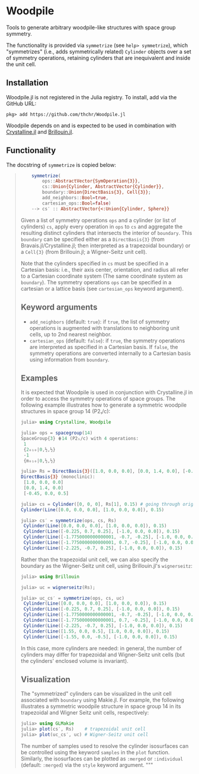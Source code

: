 # Woodpile

Tools to generate arbitrary woodpile-like structures with space group symmetry.

The functionality is provided via `symmetrize` (see `help> symmetrize`), which "symmetrizes" (i.e., adds symmetrically related) `Cylinder` objects over a set of symmetry operations, retaining cylinders that are inequivalent and inside the unit cell.

## Installation
Woodpile.jl is not registered in the Julia registry. To install, add via the GitHub URL:

```
pkg> add https://github.com/thchr/Woodpile.jl
```

Woodpile depends on and is expected to be used in combination with [Crystalline.jl](https://github.com/thchr/Crystalline.jl) and [Brillouin.jl](https://github.com/thchr/Brillouin.jl).
## Functionality
The docstring of `symmetrize` is copied below:

> ```jl
>     symmetrize(
>         ops::AbstractVector{SymOperation{3}},
>         cs::Union{Cylinder, AbstractVector{Cylinder}},
>         boundary::Union{DirectBasis{3}, Cell{3}};
>         add_neighbors::Bool=true,
>         cartesian_ops::Bool=false) 
>     --> cs′ :: AbstractVector{<:Union{Cylinder, Sphere}}
> ```
> Given a list of symmetry operations `ops` and a cylinder (or list of cylinders) `cs`, apply
> every operation in `ops` to `cs` and aggregate the resulting distinct cylinders that
> intersects the interior of `boundary`. This `boundary` can be specified either as a
> `DirectBasis{3}` (from Bravais.jl/Crystalline.jl; then interpreted as a trapezoidal
> boundary) or a `Cell{3}` (from Brillouin.jl; a Wigner-Seitz unit cell).
> 
> Note that the cylinders specified in `cs` must be specified in a Cartesian basis: i.e.,
> their axis center, orientation, and radius all refer to a Cartesian coordinate system (The
> same coordinate system as `boundary`). The symmetry operations `ops` can be specified in
> a cartesian or a lattice basis (see `cartesian_ops` keyword argument).
> 
> ## Keyword arguments
> - `add_neighbors` (default: `true`): if `true`, the list of symmetry operations is augmented
>   with translations to neighboring unit cells, up to 2nd nearest neighbor.
> - `cartesian_ops` (default: `false`): if `true`, the symmetry operations are interpreted as
>   specified in a Cartesian basis. If `false`, the symmetry operations are converted
>   internally to a Cartesian basis using information from `boundary`.
> 
> ## Examples
> It is expected that Woodpile is used in conjunction with Crystalline.jl in order to access
> the symmetry operations of space groups. The following example illustrates how to generate a
> symmetric woodpile structures in space group 14 (P2₁/c):
> 
> ```jl
> julia> using Crystalline, Woodpile
> 
> julia> ops = spacegroup(14)
> SpaceGroup{3} ⋕14 (P2₁/c) with 4 operations:
>  1
>  {2₀₁₀|0,½,½}
>  -1
>  {m₀₁₀|0,½,½}
> 
> julia> Rs = DirectBasis{3}([1.0, 0.0, 0.0], [0.0, 1.4, 0.0], [-0.45, 0.0, 0.5]) # monoclinic
> DirectBasis{3} (monoclinic):
>  [1.0, 0.0, 0.0]
>  [0.0, 1.4, 0.0]
>  [-0.45, 0.0, 0.5]
> 
> julia> cs = Cylinder([0, 0, 0], Rs[1], 0.15) # going through origo, along R₁, radius 0.15
> Cylinder(Line([0.0, 0.0, 0.0], [1.0, 0.0, 0.0]), 0.15)
> 
> julia> cs′ = symmetrize(ops, cs, Rs)
>  Cylinder(Line([0.0, 0.0, 0.0], [1.0, 0.0, 0.0]), 0.15)
>  Cylinder(Line([-0.225, 0.7, 0.25], [-1.0, 0.0, 0.0]), 0.15)
>  Cylinder(Line([-1.7750000000000001, -0.7, -0.25], [-1.0, 0.0, 0.0]), 0.15)
>  Cylinder(Line([-1.7750000000000001, 0.7, -0.25], [-1.0, 0.0, 0.0]), 0.15)
>  Cylinder(Line([-2.225, -0.7, 0.25], [-1.0, 0.0, 0.0]), 0.15)
> ```
> 
> Rather than the trapezoidal unit cell, we can also specify the boundary as the Wigner-Seitz
> unit cell, using Brillouin.jl's `wignerseitz`:
> ```jl
> julia> using Brillouin
> 
> julia> uc = wignerseitz(Rs);
> 
> julia> uc_cs′ = symmetrize(ops, cs, uc)
>  Cylinder(Line([0.0, 0.0, 0.0], [1.0, 0.0, 0.0]), 0.15)
>  Cylinder(Line([-0.225, 0.7, 0.25], [-1.0, 0.0, 0.0]), 0.15)
>  Cylinder(Line([-1.7750000000000001, -0.7, -0.25], [-1.0, 0.0, 0.0]), 0.15)
>  Cylinder(Line([-1.7750000000000001, 0.7, -0.25], [-1.0, 0.0, 0.0]), 0.15)
>  Cylinder(Line([-2.225, -0.7, 0.25], [-1.0, 0.0, 0.0]), 0.15)
>  Cylinder(Line([1.55, 0.0, 0.5], [1.0, 0.0, 0.0]), 0.15)
>  Cylinder(Line([-1.55, 0.0, -0.5], [-1.0, 0.0, 0.0]), 0.15)
> ```
> 
> In this case, more cylinders are needed: in general, the number of cylinders may differ for
> trapezoidal and Wigner-Seitz unit cells (but the cylinders' enclosed volume is invariant).
> 
> ## Visualization
> The "symmetrized" cylinders can be visualized in the unit cell associated with `boundary`
> using Makie.jl. For example, the following illustrates a symmetric woodpile structure in
> space group 14 in its trapezoidal and Wigner Seitz unit cells, respectively:
> 
> ```jl
> julia> using GLMakie
> julia> plot(cs′, Rs)    # trapezoidal unit cell
> julia> plot(uc_cs′, uc) # Wigner-Seitz unit cell
> ```
> 
> The number of samples used to resolve the cylinder isosurfaces can be controlled using
> the keyword `samples` in the `plot` function. Similarly, the isosurfaces can be plotted
> as `:merged` or `:individual` (default: `:merged`) via the `style` keyword argument.
> """